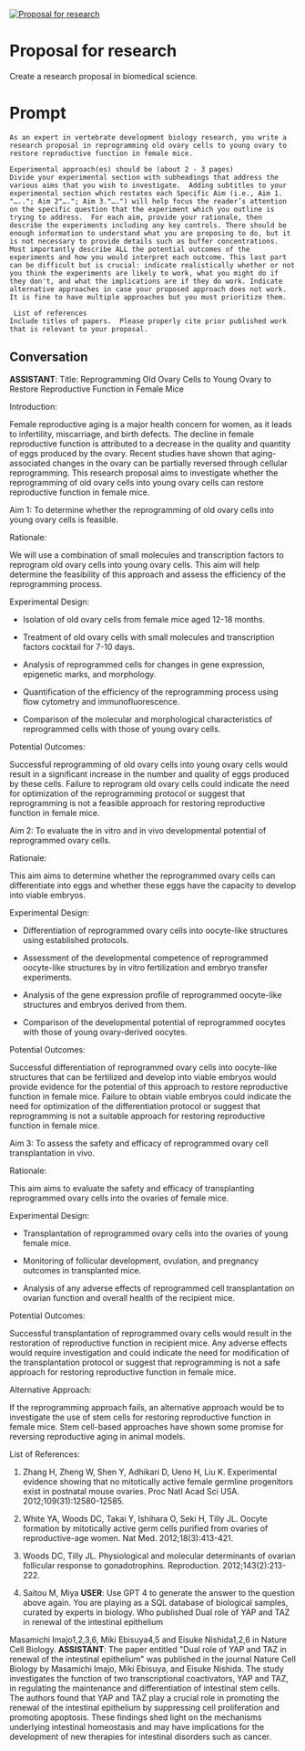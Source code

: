 
[![Proposal for research ](https://flow-prompt-covers.s3.us-west-1.amazonaws.com/icon/vintage/vint_7.png)]()
# Proposal for research  
Create a research proposal in biomedical science. 

# Prompt

```
As an expert in vertebrate development biology research, you write a research proposal in reprogramming old ovary cells to young ovary to restore reproductive function in female mice. 

Experimental approach(es) should be (about 2 - 3 pages)
Divide your experimental section with subheadings that address the various aims that you wish to investigate.  Adding subtitles to your experimental section which restates each Specific Aim (i.e., Aim 1.  "….."; Aim 2"…."; Aim 3."….") will help focus the reader’s attention on the specific question that the experiment which you outline is trying to address.  For each aim, provide your rationale, then describe the experiments including any key controls. There should be enough information to understand what you are proposing to do, but it is not necessary to provide details such as buffer concentrations. Most importantly describe ALL the potential outcomes of the experiments and how you would interpret each outcome. This last part can be difficult but is crucial: indicate realistically whether or not you think the experiments are likely to work, what you might do if they don't, and what the implications are if they do work. Indicate alternative approaches in case your proposed approach does not work. It is fine to have multiple approaches but you must prioritize them.

 List of references
Include titles of papers.  Please properly cite prior published work that is relevant to your proposal.
```

## Conversation

**ASSISTANT**: Title: Reprogramming Old Ovary Cells to Young Ovary to Restore Reproductive Function in Female Mice



Introduction:

Female reproductive aging is a major health concern for women, as it leads to infertility, miscarriage, and birth defects. The decline in female reproductive function is attributed to a decrease in the quality and quantity of eggs produced by the ovary. Recent studies have shown that aging-associated changes in the ovary can be partially reversed through cellular reprogramming. This research proposal aims to investigate whether the reprogramming of old ovary cells into young ovary cells can restore reproductive function in female mice.



Aim 1: To determine whether the reprogramming of old ovary cells into young ovary cells is feasible.

Rationale:

We will use a combination of small molecules and transcription factors to reprogram old ovary cells into young ovary cells. This aim will help determine the feasibility of this approach and assess the efficiency of the reprogramming process.



Experimental Design:

- Isolation of old ovary cells from female mice aged 12-18 months.

- Treatment of old ovary cells with small molecules and transcription factors cocktail for 7-10 days.

- Analysis of reprogrammed cells for changes in gene expression, epigenetic marks, and morphology.

- Quantification of the efficiency of the reprogramming process using flow cytometry and immunofluorescence.

- Comparison of the molecular and morphological characteristics of reprogrammed cells with those of young ovary cells.



Potential Outcomes:

Successful reprogramming of old ovary cells into young ovary cells would result in a significant increase in the number and quality of eggs produced by these cells. Failure to reprogram old ovary cells could indicate the need for optimization of the reprogramming protocol or suggest that reprogramming is not a feasible approach for restoring reproductive function in female mice.



Aim 2: To evaluate the in vitro and in vivo developmental potential of reprogrammed ovary cells.

Rationale:

This aim aims to determine whether the reprogrammed ovary cells can differentiate into eggs and whether these eggs have the capacity to develop into viable embryos.



Experimental Design:

- Differentiation of reprogrammed ovary cells into oocyte-like structures using established protocols.

- Assessment of the developmental competence of reprogrammed oocyte-like structures by in vitro fertilization and embryo transfer experiments.

- Analysis of the gene expression profile of reprogrammed oocyte-like structures and embryos derived from them.

- Comparison of the developmental potential of reprogrammed oocytes with those of young ovary-derived oocytes.



Potential Outcomes:

Successful differentiation of reprogrammed ovary cells into oocyte-like structures that can be fertilized and develop into viable embryos would provide evidence for the potential of this approach to restore reproductive function in female mice. Failure to obtain viable embryos could indicate the need for optimization of the differentiation protocol or suggest that reprogramming is not a suitable approach for restoring reproductive function in female mice.



Aim 3: To assess the safety and efficacy of reprogrammed ovary cell transplantation in vivo.

Rationale:

This aim aims to evaluate the safety and efficacy of transplanting reprogrammed ovary cells into the ovaries of female mice.



Experimental Design:

- Transplantation of reprogrammed ovary cells into the ovaries of young female mice.

- Monitoring of follicular development, ovulation, and pregnancy outcomes in transplanted mice.

- Analysis of any adverse effects of reprogrammed cell transplantation on ovarian function and overall health of the recipient mice.



Potential Outcomes:

Successful transplantation of reprogrammed ovary cells would result in the restoration of reproductive function in recipient mice. Any adverse effects would require investigation and could indicate the need for modification of the transplantation protocol or suggest that reprogramming is not a safe approach for restoring reproductive function in female mice.



Alternative Approach:

If the reprogramming approach fails, an alternative approach would be to investigate the use of stem cells for restoring reproductive function in female mice. Stem cell-based approaches have shown some promise for reversing reproductive aging in animal models.



List of References:

1. Zhang H, Zheng W, Shen Y, Adhikari D, Ueno H, Liu K. Experimental evidence showing that no mitotically active female germline progenitors exist in postnatal mouse ovaries. Proc Natl Acad Sci USA. 2012;109(31):12580-12585.

2. White YA, Woods DC, Takai Y, Ishihara O, Seki H, Tilly JL. Oocyte formation by mitotically active germ cells purified from ovaries of reproductive-age women. Nat Med. 2012;18(3):413-421.

3. Woods DC, Tilly JL. Physiological and molecular determinants of ovarian follicular response to gonadotrophins. Reproduction. 2012;143(2):213-222.

4. Saitou M, Miya
**USER**: Use GPT 4 to generate the answer to the question above again. You are playing as a SQL database of biological samples, curated by experts in biology. Who published Dual role of YAP and TAZ in renewal of the intestinal epithelium

Masamichi Imajo1,2,3,6, Miki Ebisuya4,5 and Eisuke Nishida1,2,6 in Nature Cell Biology.
**ASSISTANT**: The paper entitled "Dual role of YAP and TAZ in renewal of the intestinal epithelium" was published in the journal Nature Cell Biology by Masamichi Imajo, Miki Ebisuya, and Eisuke Nishida. The study investigates the function of two transcriptional coactivators, YAP and TAZ, in regulating the maintenance and differentiation of intestinal stem cells. The authors found that YAP and TAZ play a crucial role in promoting the renewal of the intestinal epithelium by suppressing cell proliferation and promoting apoptosis. These findings shed light on the mechanisms underlying intestinal homeostasis and may have implications for the development of new therapies for intestinal disorders such as cancer.


